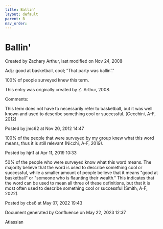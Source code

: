 ```yaml
---
title: Ballin'
layout: default
parent: B
nav_order:
---
```


# Ballin'

Created by  Zachary Arthur, last modified on Nov 24, 2008

Adj.: good at basketball, cool; &quot;That party was ballin'.&quot;

100% of people surveyed knew this term.

This entry was originally created by Z. Arthur, 2008.

Comments:

This term does not have to necessarily refer to basketball, but it was well known and used to describe something cool or successful. (Cecchini, A-F, 2012)

Posted by jmc62 at Nov 20, 2012 14:47

100% of the people that were surveyed by my group knew what this word means, thus it is still relevant (Nicchi, A-F, 2019). 

Posted by hjn1 at Apr 11, 2019 10:33

50% of the people who were surveyed know what this word means. The majority believe that the word is used to describe something cool or successful, while a smaller amount of people believe that it means &quot;good at basketball&quot; or &quot;someone who is flaunting their wealth.&quot; This indicates that the word can be used to mean all three of these definitions, but that it is most often used to describe something cool or successful (Smith, A-F, 2022).

Posted by cbs6 at May 07, 2022 19:43

Document generated by Confluence on May 22, 2023 12:37

Atlassian
